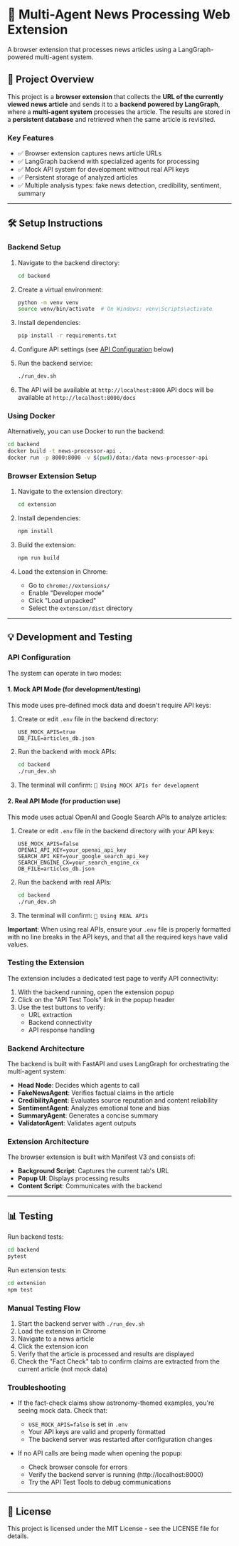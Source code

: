 # 🧠 Multi-Agent News Processing Web Extension

A browser extension that processes news articles using a LangGraph-powered multi-agent system.

## 📌 Project Overview

This project is a **browser extension** that collects the **URL of the currently viewed news article** and sends it to a **backend powered by LangGraph**, where a **multi-agent system** processes the article. The results are stored in a **persistent database** and retrieved when the same article is revisited.

### Key Features

- ✅ Browser extension captures news article URLs
- ✅ LangGraph backend with specialized agents for processing
- ✅ Mock API system for development without real API keys
- ✅ Persistent storage of analyzed articles
- ✅ Multiple analysis types: fake news detection, credibility, sentiment, summary

---

## 🛠️ Setup Instructions

### Backend Setup

1. Navigate to the backend directory:
   ```bash
   cd backend
   ```

2. Create a virtual environment:
   ```bash
   python -m venv venv
   source venv/bin/activate  # On Windows: venv\Scripts\activate
   ```

3. Install dependencies:
   ```bash
   pip install -r requirements.txt
   ```

4. Configure API settings (see [API Configuration](#api-configuration) below)

5. Run the backend service:
   ```bash
   ./run_dev.sh
   ```

6. The API will be available at `http://localhost:8000`
   API docs will be available at `http://localhost:8000/docs`

### Using Docker

Alternatively, you can use Docker to run the backend:

```bash
cd backend
docker build -t news-processor-api .
docker run -p 8000:8000 -v $(pwd)/data:/data news-processor-api
```

### Browser Extension Setup

1. Navigate to the extension directory:
   ```bash
   cd extension
   ```

2. Install dependencies:
   ```bash
   npm install
   ```

3. Build the extension:
   ```bash
   npm run build
   ```

4. Load the extension in Chrome:
   - Go to `chrome://extensions/`
   - Enable "Developer mode"
   - Click "Load unpacked"
   - Select the `extension/dist` directory

---

## 💡 Development and Testing

### API Configuration

The system can operate in two modes:

#### 1. Mock API Mode (for development/testing)

This mode uses pre-defined mock data and doesn't require API keys:

1. Create or edit `.env` file in the backend directory:
   ```
   USE_MOCK_APIS=true
   DB_FILE=articles_db.json
   ```

2. Run the backend with mock APIs:
   ```bash
   cd backend
   ./run_dev.sh
   ```

3. The terminal will confirm: `🔄 Using MOCK APIs for development`

#### 2. Real API Mode (for production use)

This mode uses actual OpenAI and Google Search APIs to analyze articles:

1. Create or edit `.env` file in the backend directory with your API keys:
   ```
   USE_MOCK_APIS=false
   OPENAI_API_KEY=your_openai_api_key
   SEARCH_API_KEY=your_google_search_api_key
   SEARCH_ENGINE_CX=your_search_engine_cx
   DB_FILE=articles_db.json
   ```

2. Run the backend with real APIs:
   ```bash
   cd backend
   ./run_dev.sh
   ```

3. The terminal will confirm: `🔄 Using REAL APIs`

**Important**: When using real APIs, ensure your `.env` file is properly formatted with no line breaks in the API keys, and that all the required keys have valid values.

### Testing the Extension

The extension includes a dedicated test page to verify API connectivity:

1. With the backend running, open the extension popup
2. Click on the "API Test Tools" link in the popup header
3. Use the test buttons to verify:
   - URL extraction
   - Backend connectivity
   - API response handling

### Backend Architecture

The backend is built with FastAPI and uses LangGraph for orchestrating the multi-agent system:

- **Head Node**: Decides which agents to call
- **FakeNewsAgent**: Verifies factual claims in the article
- **CredibilityAgent**: Evaluates source reputation and content reliability
- **SentimentAgent**: Analyzes emotional tone and bias
- **SummaryAgent**: Generates a concise summary
- **ValidatorAgent**: Validates agent outputs

### Extension Architecture

The browser extension is built with Manifest V3 and consists of:

- **Background Script**: Captures the current tab's URL
- **Popup UI**: Displays processing results
- **Content Script**: Communicates with the backend

---

## 📊 Testing

Run backend tests:

```bash
cd backend
pytest
```

Run extension tests:

```bash
cd extension
npm test
```

### Manual Testing Flow

1. Start the backend server with `./run_dev.sh`
2. Load the extension in Chrome
3. Navigate to a news article
4. Click the extension icon
5. Verify that the article is processed and results are displayed
6. Check the "Fact Check" tab to confirm claims are extracted from the current article (not mock data)

### Troubleshooting

- If the fact-check claims show astronomy-themed examples, you're seeing mock data. Check that:
  - `USE_MOCK_APIS=false` is set in `.env`
  - Your API keys are valid and properly formatted
  - The backend server was restarted after configuration changes

- If no API calls are being made when opening the popup:
  - Check browser console for errors
  - Verify the backend server is running (http://localhost:8000)
  - Try the API Test Tools to debug communications

---

## 📝 License

This project is licensed under the MIT License - see the LICENSE file for details. 